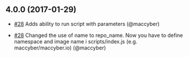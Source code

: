 ## 4.0.0 (2017-01-29)

* [#28](https://github.com/maccyber/dockerhub-webhook/issues/28)
  Adds ability to run script with parameters
  (@maccyber)

* [#28](https://github.com/maccyber/dockerhub-webhook/issues/28)
  Changed the use of name to repo_name. Now you have to define namespace and image name i scripts/index.js (e.g. maccyber/maccyber.io)
  (@maccyber)
